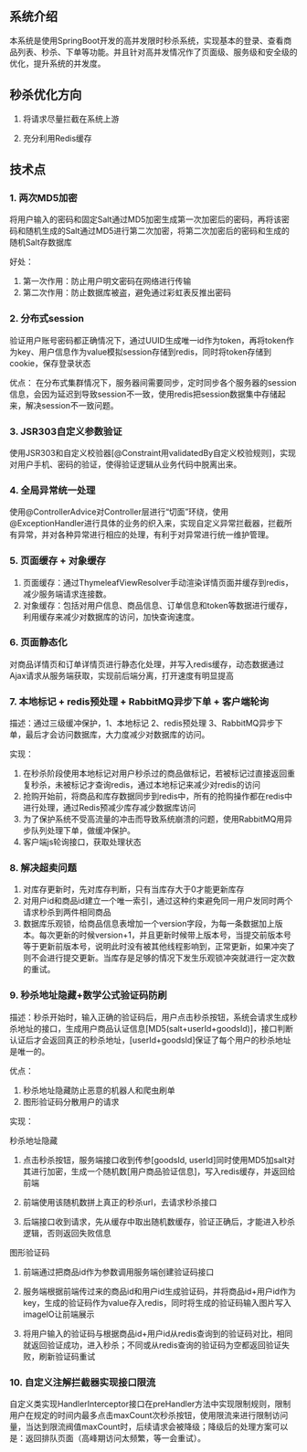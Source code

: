 
​     
## 系统介绍
本系统是使用SpringBoot开发的高并发限时秒杀系统，实现基本的登录、查看商品列表、秒杀、下单等功能。并且针对高并发情况作了页面级、服务级和安全级的优化，提升系统的并发度。

## 秒杀优化方向

1. 将请求尽量拦截在系统上游

2. 充分利用Redis缓存
## 技术点
### 1. 两次MD5加密

将用户输入的密码和固定Salt通过MD5加密生成第一次加密后的密码，再将该密码和随机生成的Salt通过MD5进行第二次加密，将第二次加密后的密码和生成的随机Salt存数据库

好处：    
1. 第一次作用：防止用户明文密码在网络进行传输
2. 第二次作用：防止数据库被盗，避免通过彩虹表反推出密码

### 2. 分布式session
验证用户账号密码都正确情况下，通过UUID生成唯一id作为token，再将token作为key、用户信息作为value模拟session存储到redis，同时将token存储到cookie，保存登录状态

优点： 在分布式集群情况下，服务器间需要同步，定时同步各个服务器的session信息，会因为延迟到导致session不一致，使用redis把session数据集中存储起来，解决session不一致问题。

### 3. JSR303自定义参数验证
使用JSR303和自定义校验器[@Constraint用validatedBy自定义校验规则]，实现对用户手机、密码的验证，使得验证逻辑从业务代码中脱离出来。

### 4. 全局异常统一处理
使用@ControllerAdvice对Controller层进行“切面”环绕，使用@ExceptionHandler进行具体的业务的织入来，实现自定义异常拦截器，拦截所有异常，并对各种异常进行相应的处理，有利于对异常进行统一维护管理。

### 5. 页面缓存 + 对象缓存
1. 页面缓存：通过ThymeleafViewResolver手动渲染详情页面并缓存到redis，减少服务端请求连接数。
2. 对象缓存：包括对用户信息、商品信息、订单信息和token等数据进行缓存，利用缓存来减少对数据库的访问，加快查询速度。

### 6. 页面静态化
对商品详情页和订单详情页进行静态化处理，并写入redis缓存，动态数据通过Ajax请求从服务端获取，实现前后端分离，打开速度有明显提高

### 7. 本地标记 + redis预处理 + RabbitMQ异步下单 + 客户端轮询
描述：通过三级缓冲保护，1、本地标记  2、redis预处理  3、RabbitMQ异步下单，最后才会访问数据库，大力度减少对数据库的访问。

实现：

1. 在秒杀阶段使用本地标记对用户秒杀过的商品做标记，若被标记过直接返回重复秒杀，未被标记才查询redis，通过本地标记来减少对redis的访问
2. 抢购开始前，将商品和库存数据同步到redis中，所有的抢购操作都在redis中进行处理，通过Redis预减少库存减少数据库访问
3. 为了保护系统不受高流量的冲击而导致系统崩溃的问题，使用RabbitMQ用异步队列处理下单，做缓冲保护。
4. 客户端js轮询接口，获取处理状态

### 8. 解决超卖问题
1. 对库存更新时，先对库存判断，只有当库存大于0才能更新库存
2. 对用户id和商品id建立一个唯一索引，通过这种约束避免同一用户发同时两个请求秒杀到两件相同商品
3. 数据库乐观锁，给商品信息表增加一个version字段，为每一条数据加上版本。每次更新的时候version+1，并且更新时候带上版本号，当提交前版本号等于更新前版本号，说明此时没有被其他线程影响到，正常更新，如果冲突了则不会进行提交更新。当库存是足够的情况下发生乐观锁冲突就进行一定次数的重试。

### 9. 秒杀地址隐藏+数学公式验证码防刷
描述：秒杀开始时，输入正确的验证码后，用户点击秒杀按钮，系统会请求生成秒杀地址的接口，生成用户商品认证信息[MD5(salt+userId+goodsId)]，接口判断认证后才会返回真正的秒杀地址，[userId+goodsId]保证了每个用户的秒杀地址是唯一的。

优点：
1. 秒杀地址隐藏防止恶意的机器人和爬虫刷单 
2. 图形验证码分散用户的请求

实现：

  秒杀地址隐藏

1. 点击秒杀按钮，服务端接口收到传参[goodsId, userId]同时使用MD5加salt对其进行加密，生成一个随机数[用户商品验证信息]，写入redis缓存，并返回给前端

2. 前端使用该随机数拼上真正的秒杀url，去请求秒杀接口

3. 后端接口收到请求，先从缓存中取出随机数缓存，验证正确后，才能进入秒杀逻辑，否则返回失败信息

  图形验证码

 1.  前端通过把商品id作为参数调用服务端创建验证码接口

 2. 服务端根据前端传过来的商品id和用户id生成验证码，并将商品id+用户id作为key，生成的验证码作为value存入redis，同时将生成的验证码输入图片写入imageIO让前端展示

 3. 将用户输入的验证码与根据商品id+用户id从redis查询到的验证码对比，相同就返回验证成功，进入秒杀；不同或从redis查询的验证码为空都返回验证失败，刷新验证码重试



### 10. 自定义注解拦截器实现接口限流
自定义类实现HandlerInterceptor接口在preHandler方法中实现限制规则，限制用户在规定的时间内最多点击maxCount次秒杀按钮，使用限流来进行限制访问量，当达到限流阀值maxCount时，后续请求会被降级；降级后的处理方案可以是：返回排队页面（高峰期访问太频繁，等一会重试）。




